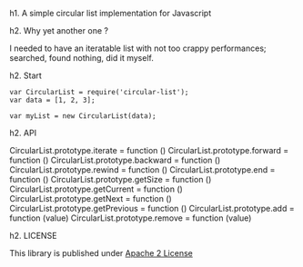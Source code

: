 h1. A simple circular list implementation for Javascript

h2. Why yet another one ?

I needed to have an iteratable list with not too crappy performances; searched, found nothing, did it myself.

h2. Start

```
var CircularList = require('circular-list');
var data = [1, 2, 3];

var myList = new CircularList(data);
```

h2. API

CircularList.prototype.iterate = function ()
CircularList.prototype.forward = function ()
CircularList.prototype.backward = function ()
CircularList.prototype.rewind = function ()
CircularList.prototype.end = function ()
CircularList.prototype.getSize = function ()
CircularList.prototype.getCurrent = function ()
CircularList.prototype.getNext = function ()
CircularList.prototype.getPrevious = function ()
CircularList.prototype.add = function (value)
CircularList.prototype.remove = function (value)

h2. LICENSE

This library is published under [Apache 2 License](LICENSE)
